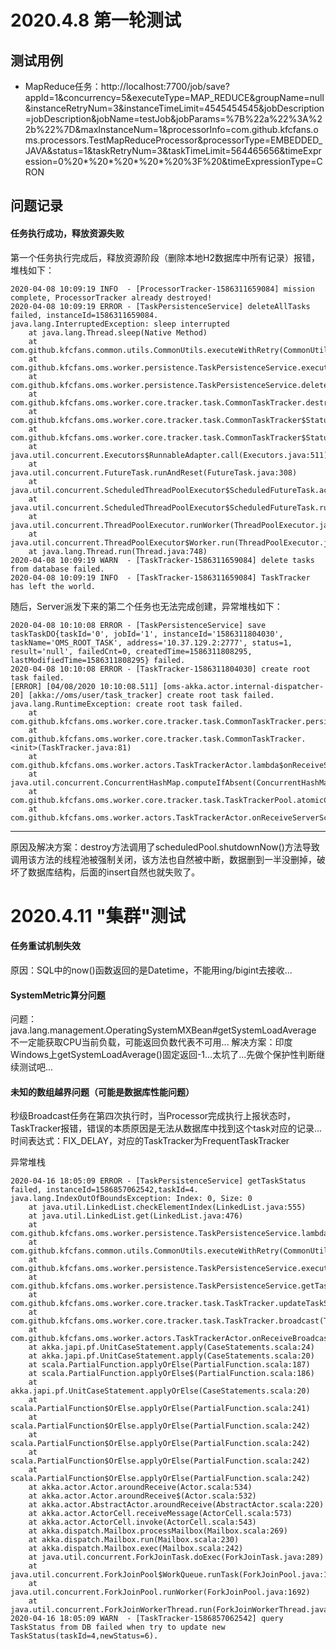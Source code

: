 # 2020.4.8 第一轮测试
## 测试用例
* MapReduce任务：http://localhost:7700/job/save?appId=1&concurrency=5&executeType=MAP_REDUCE&groupName=null&instanceRetryNum=3&instanceTimeLimit=4545454545&jobDescription=jobDescription&jobName=testJob&jobParams=%7B%22a%22%3A%22b%22%7D&maxInstanceNum=1&processorInfo=com.github.kfcfans.oms.processors.TestMapReduceProcessor&processorType=EMBEDDED_JAVA&status=1&taskRetryNum=3&taskTimeLimit=564465656&timeExpression=0%20*%20*%20*%20*%20%3F%20&timeExpressionType=CRON

## 问题记录
#### 任务执行成功，释放资源失败
第一个任务执行完成后，释放资源阶段（删除本地H2数据库中所有记录）报错，堆栈如下：
```text
2020-04-08 10:09:19 INFO  - [ProcessorTracker-1586311659084] mission complete, ProcessorTracker already destroyed!
2020-04-08 10:09:19 ERROR - [TaskPersistenceService] deleteAllTasks failed, instanceId=1586311659084.
java.lang.InterruptedException: sleep interrupted
	at java.lang.Thread.sleep(Native Method)
	at com.github.kfcfans.common.utils.CommonUtils.executeWithRetry(CommonUtils.java:34)
	at com.github.kfcfans.oms.worker.persistence.TaskPersistenceService.execute(TaskPersistenceService.java:297)
	at com.github.kfcfans.oms.worker.persistence.TaskPersistenceService.deleteAllTasks(TaskPersistenceService.java:269)
	at com.github.kfcfans.oms.worker.core.tracker.task.CommonTaskTracker.destroy(TaskTracker.java:231)
	at com.github.kfcfans.oms.worker.core.tracker.task.CommonTaskTracker$StatusCheckRunnable.innerRun(TaskTracker.java:421)
	at com.github.kfcfans.oms.worker.core.tracker.task.CommonTaskTracker$StatusCheckRunnable.run(TaskTracker.java:467)
	at java.util.concurrent.Executors$RunnableAdapter.call(Executors.java:511)
	at java.util.concurrent.FutureTask.runAndReset(FutureTask.java:308)
	at java.util.concurrent.ScheduledThreadPoolExecutor$ScheduledFutureTask.access$301(ScheduledThreadPoolExecutor.java:180)
	at java.util.concurrent.ScheduledThreadPoolExecutor$ScheduledFutureTask.run(ScheduledThreadPoolExecutor.java:294)
	at java.util.concurrent.ThreadPoolExecutor.runWorker(ThreadPoolExecutor.java:1149)
	at java.util.concurrent.ThreadPoolExecutor$Worker.run(ThreadPoolExecutor.java:624)
	at java.lang.Thread.run(Thread.java:748)
2020-04-08 10:09:19 WARN  - [TaskTracker-1586311659084] delete tasks from database failed.
2020-04-08 10:09:19 INFO  - [TaskTracker-1586311659084] TaskTracker has left the world.
```
随后，Server派发下来的第二个任务也无法完成创建，异常堆栈如下：
```text
2020-04-08 10:10:08 ERROR - [TaskPersistenceService] save taskTaskDO{taskId='0', jobId='1', instanceId='1586311804030', taskName='OMS_ROOT_TASK', address='10.37.129.2:2777', status=1, result='null', failedCnt=0, createdTime=1586311808295, lastModifiedTime=1586311808295} failed.
2020-04-08 10:10:08 ERROR - [TaskTracker-1586311804030] create root task failed.
[ERROR] [04/08/2020 10:10:08.511] [oms-akka.actor.internal-dispatcher-20] [akka://oms/user/task_tracker] create root task failed.
java.lang.RuntimeException: create root task failed.
	at com.github.kfcfans.oms.worker.core.tracker.task.CommonTaskTracker.persistenceRootTask(TaskTracker.java:208)
	at com.github.kfcfans.oms.worker.core.tracker.task.CommonTaskTracker.<init>(TaskTracker.java:81)
	at com.github.kfcfans.oms.worker.actors.TaskTrackerActor.lambda$onReceiveServerScheduleJobReq$2(TaskTrackerActor.java:138)
	at java.util.concurrent.ConcurrentHashMap.computeIfAbsent(ConcurrentHashMap.java:1660)
	at com.github.kfcfans.oms.worker.core.tracker.task.TaskTrackerPool.atomicCreateTaskTracker(TaskTrackerPool.java:30)
	at com.github.kfcfans.oms.worker.actors.TaskTrackerActor.onReceiveServerScheduleJobReq(TaskTrackerActor.java:138)
```
***
原因及解决方案：destroy方法调用了scheduledPool.shutdownNow()方法导致调用该方法的线程池被强制关闭，该方法也自然被中断，数据删到一半没删掉，破坏了数据库结构，后面的insert自然也就失败了。

# 2020.4.11 "集群"测试
#### 任务重试机制失效
原因：SQL中的now()函数返回的是Datetime，不能用ing/bigint去接收... 

#### SystemMetric算分问题
问题：java.lang.management.OperatingSystemMXBean#getSystemLoadAverage 不一定能获取CPU当前负载，可能返回负数代表不可用...
解决方案：印度Windows上getSystemLoadAverage()固定返回-1...太坑了...先做个保护性判断继续测试吧...

#### 未知的数组越界问题（可能是数据库性能问题）
秒级Broadcast任务在第四次执行时，当Processor完成执行上报状态时，TaskTracker报错，错误的本质原因是无法从数据库中找到这个task对应的记录...
时间表达式：FIX_DELAY，对应的TaskTracker为FrequentTaskTracker

异常堆栈
```text
2020-04-16 18:05:09 ERROR - [TaskPersistenceService] getTaskStatus failed, instanceId=1586857062542,taskId=4.
java.lang.IndexOutOfBoundsException: Index: 0, Size: 0
	at java.util.LinkedList.checkElementIndex(LinkedList.java:555)
	at java.util.LinkedList.get(LinkedList.java:476)
	at com.github.kfcfans.oms.worker.persistence.TaskPersistenceService.lambda$getTaskStatus$10(TaskPersistenceService.java:214)
	at com.github.kfcfans.common.utils.CommonUtils.executeWithRetry(CommonUtils.java:37)
	at com.github.kfcfans.oms.worker.persistence.TaskPersistenceService.execute(TaskPersistenceService.java:310)
	at com.github.kfcfans.oms.worker.persistence.TaskPersistenceService.getTaskStatus(TaskPersistenceService.java:212)
	at com.github.kfcfans.oms.worker.core.tracker.task.TaskTracker.updateTaskStatus(TaskTracker.java:107)
	at com.github.kfcfans.oms.worker.core.tracker.task.TaskTracker.broadcast(TaskTracker.java:214)
	at com.github.kfcfans.oms.worker.actors.TaskTrackerActor.onReceiveBroadcastTaskPreExecuteFinishedReq(TaskTrackerActor.java:106)
	at akka.japi.pf.UnitCaseStatement.apply(CaseStatements.scala:24)
	at akka.japi.pf.UnitCaseStatement.apply(CaseStatements.scala:20)
	at scala.PartialFunction.applyOrElse(PartialFunction.scala:187)
	at scala.PartialFunction.applyOrElse$(PartialFunction.scala:186)
	at akka.japi.pf.UnitCaseStatement.applyOrElse(CaseStatements.scala:20)
	at scala.PartialFunction$OrElse.applyOrElse(PartialFunction.scala:241)
	at scala.PartialFunction$OrElse.applyOrElse(PartialFunction.scala:242)
	at scala.PartialFunction$OrElse.applyOrElse(PartialFunction.scala:242)
	at scala.PartialFunction$OrElse.applyOrElse(PartialFunction.scala:242)
	at scala.PartialFunction$OrElse.applyOrElse(PartialFunction.scala:242)
	at akka.actor.Actor.aroundReceive(Actor.scala:534)
	at akka.actor.Actor.aroundReceive$(Actor.scala:532)
	at akka.actor.AbstractActor.aroundReceive(AbstractActor.scala:220)
	at akka.actor.ActorCell.receiveMessage(ActorCell.scala:573)
	at akka.actor.ActorCell.invoke(ActorCell.scala:543)
	at akka.dispatch.Mailbox.processMailbox(Mailbox.scala:269)
	at akka.dispatch.Mailbox.run(Mailbox.scala:230)
	at akka.dispatch.Mailbox.exec(Mailbox.scala:242)
	at java.util.concurrent.ForkJoinTask.doExec(ForkJoinTask.java:289)
	at java.util.concurrent.ForkJoinPool$WorkQueue.runTask(ForkJoinPool.java:1056)
	at java.util.concurrent.ForkJoinPool.runWorker(ForkJoinPool.java:1692)
	at java.util.concurrent.ForkJoinWorkerThread.run(ForkJoinWorkerThread.java:157)
2020-04-16 18:05:09 WARN  - [TaskTracker-1586857062542] query TaskStatus from DB failed when try to update new TaskStatus(taskId=4,newStatus=6).
```